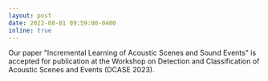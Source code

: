 ```yaml
---
layout: post
date: 2022-08-01 09:59:00-0400
inline: true
---
```


Our paper "Incremental Learning of Acoustic Scenes and Sound Events" is accepted for publication at the Workshop on Detection and Classification of Acoustic Scenes and Events  (DCASE 2023).



